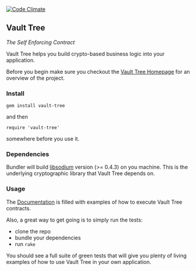 [![Code Climate](https://codeclimate.com/github/VaultTree/vault-tree.png)](https://codeclimate.com/github/VaultTree/vault-tree)

## Vault Tree

_The Self Enforcing Contract_

Vault Tree helps you build crypto-based business logic into your application.

Before you begin make sure you checkout the [Vault Tree Homepage] for an overview of the project.

[Vault Tree Homepage]: http://vaulttree.github.io

### Install

```
gem install vault-tree
```

and then

```
require 'vault-tree'
```

somewhere before you use it.

### Dependencies

Bundler will build [libsodium] version (>= 0.4.3) on you machine. This is the underlying cryptographic library that Vault Tree depends on.

[libsodium]: https://github.com/jedisct1/libsodium

### Usage

The [Documentation] is filled with examples of how to execute Vault Tree contracts.

Also, a great way to get going is to simply run the tests:

* clone the repo
* bundle your dependencies
* run `rake`

You should see a full suite of green tests that will give you plenty of living
examples of how to use Vault Tree in your own application.

[Documentation]: https://www.relishapp.com/vault-tree/vault-tree/docs
